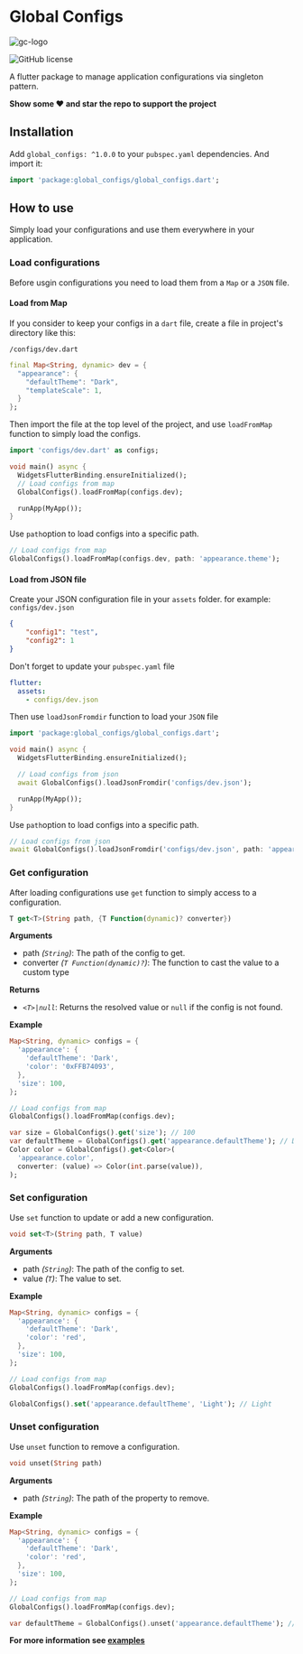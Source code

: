 # Global Configs

![gc-logo](https://user-images.githubusercontent.com/8446770/113515900-825c9e00-958c-11eb-9252-9f1a0c66b2ea.png)

![GitHub license](https://img.shields.io/badge/license-MIT-blue.svg?style=flat)

A flutter package to manage application configurations via singleton pattern.

**Show some ❤️ and star the repo to support the project**

## Installation

Add `global_configs: ^1.0.0` to your `pubspec.yaml` dependencies. And import it:

```dart
import 'package:global_configs/global_configs.dart';
```

## How to use

Simply load your configurations and use them everywhere in your application.

### Load configurations

Before usgin configurations you need to load them from a `Map` or a `JSON` file.

#### Load from Map
If you consider to keep your configs in a `dart` file, create a file in project's directory like this:

`/configs/dev.dart`
```dart
final Map<String, dynamic> dev = {
  "appearance": {
    "defaultTheme": "Dark",
    "templateScale": 1,
  }
};
```

Then import the file at the top level of the project, and use `loadFromMap` function to simply load the configs.

```dart
import 'configs/dev.dart' as configs;

void main() async {
  WidgetsFlutterBinding.ensureInitialized();
  // Load configs from map
  GlobalConfigs().loadFromMap(configs.dev);

  runApp(MyApp());
}
```

Use `path`option to load configs into a specific path.

```dart
// Load configs from map
GlobalConfigs().loadFromMap(configs.dev, path: 'appearance.theme');
```

#### Load from JSON file
Create your JSON configuration file in your `assets` folder. for example: `configs/dev.json`

```json
{
    "config1": "test",
    "config2": 1
}
```

Don't forget to update your `pubspec.yaml` file

```yaml
flutter:
  assets:
    - configs/dev.json
```

Then use `loadJsonFromdir` function to load your `JSON` file

```dart
import 'package:global_configs/global_configs.dart';

void main() async {
  WidgetsFlutterBinding.ensureInitialized();

  // Load configs from json
  await GlobalConfigs().loadJsonFromdir('configs/dev.json');

  runApp(MyApp());
}
```

Use `path`option to load configs into a specific path.

```dart
// Load configs from json
await GlobalConfigs().loadJsonFromdir('configs/dev.json', path: 'appearance.theme');
```

### Get configuration
After loading configurations use `get` function to simply access to a configuration.
```dart
T get<T>(String path, {T Function(dynamic)? converter})
```

**Arguments**

- path *(`String`)*: The path of the config to get.
- converter *(`T Function(dynamic)?`)*: The function to cast the value to a custom type

**Returns**

- *`<T>|null`*: Returns the resolved value or `null` if the config is not found.

**Example**
```dart
Map<String, dynamic> configs = {
  'appearance': {
    'defaultTheme': 'Dark',
    'color': '0xFFB74093',
  },
  'size': 100,
};

// Load configs from map
GlobalConfigs().loadFromMap(configs.dev);

var size = GlobalConfigs().get('size'); // 100
var defaultTheme = GlobalConfigs().get('appearance.defaultTheme'); // Dark
Color color = GlobalConfigs().get<Color>(
  'appearance.color',
  converter: (value) => Color(int.parse(value)),
);
```

### Set configuration
Use `set` function to update or add a new configuration.
```dart
void set<T>(String path, T value)
```
**Arguments**

- path *(`String`)*: The path of the config to set.
- value *(`T`)*: The value to set.

**Example**
```dart
Map<String, dynamic> configs = {
  'appearance': {
    'defaultTheme': 'Dark',
    'color': 'red',
  },
  'size': 100,
};

// Load configs from map
GlobalConfigs().loadFromMap(configs.dev);

GlobalConfigs().set('appearance.defaultTheme', 'Light'); // Light
```

### Unset configuration
Use `unset` function to remove a configuration.
```dart
void unset(String path)
```

**Arguments**

- path *(`String`)*: The path of the property to remove.


**Example**
```dart
Map<String, dynamic> configs = {
  'appearance': {
    'defaultTheme': 'Dark',
    'color': 'red',
  },
  'size': 100,
};

// Load configs from map
GlobalConfigs().loadFromMap(configs.dev);

var defaultTheme = GlobalConfigs().unset('appearance.defaultTheme'); // {'appearance': {'color': 'red'}, 'size': 100}
```


**For more information see [examples](https://github.com/mehdizarepour/flutter-global-configs/blob/master/example/lib/main.dart)**

